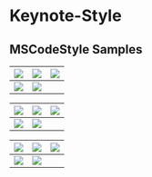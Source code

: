 # Keynote-Style

## MSCodeStyle Samples

| ![](https://www.evernote.com/l/As0HNgsyi2dACJx8U28hwf6F4TmvkkeasAQB/image.png) | ![](https://www.evernote.com/l/As1YprlYG7BG0ad742WI9OTBJqPP1bLkw_sB/image.png) | ![](https://www.evernote.com/l/As3_sMAgOKlCx5LANZcoglvoa8qmdLqlYq0B/image.png) |
|:-:|:-:|:-:|
| ![](https://www.evernote.com/l/As3Swg5NeG1OW6DPsA0TkS4c7YBiVvji9-oB/image.png) | ![](https://www.evernote.com/l/As3lYIi1LwtAK4Vs2Wiscty8xUnwMd0mvgAB/image.png) |  |

| ![](https://www.evernote.com/l/As3pQ567zedLvLZtQY-3HbaEWFYYIgzAQKsB/image.png) | ![](https://www.evernote.com/l/As0yX0W__9NGEZ5pz67r_cEr713jcve6M60B/image.png) | ![](https://www.evernote.com/l/As358_o8lXxOD7z13wPM-onPsqigHyuefqoB/image.png) |
|:-:|:-:|:-:|
| ![](https://www.evernote.com/l/As3C1rxKOlxNeL_xNE3R_w6enLRoMWmGh3sB/image.png) | ![](https://www.evernote.com/l/As2W8OqpAzNHOa2lPJfbD_qQ8OYy0BTw8DkB/image.png) |  |

| ![](https://www.evernote.com/l/As1R9SY_PplFEIcOdSC8iuefDv2tYz_bS1IB/image.png) | ![](https://www.evernote.com/l/As0zCOWTu61KVbbuQRU61z1dgOnBMyurrnwB/image.png) | ![](https://www.evernote.com/l/As2Nx9Zb9l1JoIEVzOA4S6iMtRR4lL8cSeoB/image.png) |
|:-:|:-:|:-:|
| ![](https://www.evernote.com/l/As22jBKgKiVEKK_VL1Cnkm53vjDMP5-gFP4B/image.png) | ![](https://www.evernote.com/l/As0Zl8rX1S1IeKsbHEY5EoJN3aDAu8BjFREB/image.png) |  |
